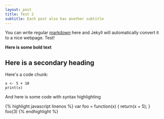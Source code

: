 ```yaml
---
layout: post
title: Test 2
subtitle: Each post also has another subtitle
---
```


You can write regular [markdown](http://en.wikipedia.org/wiki/Markdown) here and Jekyll will automatically convert it to a nice webpage. Test!

**Here is some bold text**

## Here is a secondary heading

Here's a code chunk:

~~~
x <- 5 + 10
print(x)
~~~

And here is some code with syntax highlighting

{% highlight javascript linenos %}
var foo = function(x) {
  return(x + 5);
}
foo(3)
{% endhighlight %}
